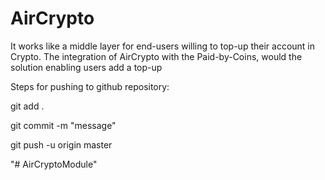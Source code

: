 # AirCrypto
It works like a middle layer for end-users willing to top-up their account in Crypto. The integration of AirCrypto with the Paid-by-Coins, would the solution enabling users add a top-up

Steps for pushing to github repository:

git add .

git commit -m "message"

git push -u origin master

"# AirCryptoModule" 
